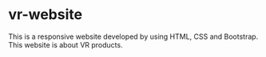 # vr-website
This is a responsive website developed by using HTML, CSS and Bootstrap.  This website is about VR products.
